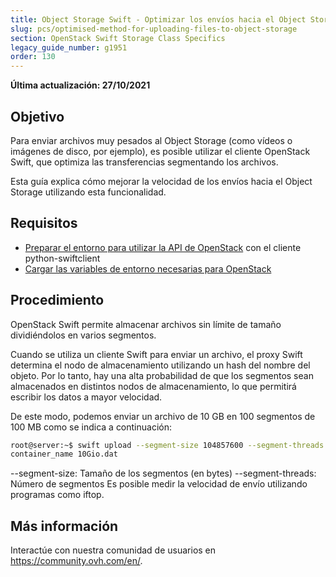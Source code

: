 ```yaml
---
title: Object Storage Swift - Optimizar los envíos hacia el Object Storage
slug: pcs/optimised-method-for-uploading-files-to-object-storage
section: OpenStack Swift Storage Class Specifics
legacy_guide_number: g1951
order: 130
---
```


**Última actualización: 27/10/2021**

## Objetivo

Para enviar archivos muy pesados al Object Storage (como vídeos o imágenes de disco, por ejemplo), es posible utilizar el cliente OpenStack Swift, que optimiza las transferencias segmentando los archivos.

Esta guía explica cómo mejorar la velocidad de los envíos hacia el Object Storage utilizando esta funcionalidad.


## Requisitos

- [Preparar el entorno para utilizar la API de OpenStack](https://docs.ovh.com/es/public-cloud/prepare_the_environment_for_using_the_openstack_api/) con el cliente python-swiftclient
- [Cargar las variables de entorno necesarias para OpenStack](https://docs.ovh.com/es/public-cloud/set-openstack-environment-variables/)


## Procedimiento

OpenStack Swift permite almacenar archivos sin límite de tamaño dividiéndolos en varios segmentos.

Cuando se utiliza un cliente Swift para enviar un archivo, el proxy Swift determina el nodo de almacenamiento utilizando un hash del nombre del objeto. Por lo tanto, hay una alta probabilidad de que los segmentos sean almacenados en distintos nodos de almacenamiento, lo que permitirá escribir los datos a mayor velocidad.

De este modo, podemos enviar un archivo de 10 GB en 100 segmentos de 100 MB como se indica a continuación:


```bash
root@server:~$ swift upload --segment-size 104857600 --segment-threads 100
container_name 10Gio.dat
```

--segment-size: Tamaño de los segmentos (en bytes)
--segment-threads: Número de segmentos
Es posible medir la velocidad de envío utilizando programas como iftop.

## Más información
  
Interactúe con nuestra comunidad de usuarios en <https://community.ovh.com/en/>.

